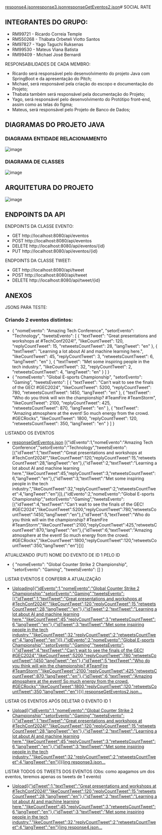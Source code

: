 [response4.json](https://github.com/RickMaverick/apiSocialRate_v2/files/14964408/response4.json)[response3.json](https://github.com/RickMaverick/apiSocialRate_v2/files/14964292/response3.json)[responseGetEventos2.json](https://github.com/RickMaverick/apiSocialRate_v2/files/14964275/responseGetEventos2.json)# SOCIAL RATE

## INTEGRANTES DO GRUPO:

- RM99721 - Ricardo Correia Temple
- RM550268 - Thábata Orbeteli Viotto Santos 
- RM97827 - Yago Taguchi Ruksenas
- RM99530 - Mateus Viana Batista
- RM99409 - Michael José Bernardi

RESPONSABILIDADES DE CADA MEMBRO:
- Ricardo será responsável pelo desenvolvimento do projeto Java com SpringBoot e da apresentação do Pitch;
- Michael, será responsável pela criação do escopo e documentação do Projeto;
- Thabata também será responsável pela documentação do Projeto;
- Yago, será responsável pelo desenvolvimento do Protótipo front-end, assim como as telas do figma;
- Mateus, será responsável pelo Projeto de Banco de Dados;

## DIAGRAMAS DO PROJETO JAVA
### DIAGRAMA ENTIDADE RELACIONAMENTO
![image](https://github.com/RickMaverick/apiSocialRate_v2/assets/122487111/3fd5fd08-9a74-40ca-abfd-a70931a069f3)

### DIAGRAMA DE CLASSES
![image](https://github.com/RickMaverick/apiSocialRate_v2/assets/122487111/ca3d4661-75e0-495f-835c-7afa76877e88)

## ARQUITETURA DO PROJETO
![image](https://github.com/RickMaverick/apiSocialRate_v2/assets/122487111/c06ea351-7e33-489c-b488-f1e2f6b495dc)

## ENDPOINTS DA API
ENDPOINTS DA CLASSE EVENTO:
- GET http://localhost:8080/api/eventos
- POST http://localhost:8080/api/eventos
- DELETE http://localhost:8080/api/eventos/{id}
- PUT http://localhost:8080/api/eventos/{id}

ENDPOINTS DA CLASSE TWEET:
- GET http://localhost:8080/api/tweet
- POST http://localhost:8080/api/tweet
- DELETE http://localhost:8080/api/tweet/{id} 

## ANEXOS
JSONS PARA TESTE:
### Criando 2 eventos distintos:

- {
  "nomeEvento": "Amazing Tech Conference",
  "setorEvento": "Technology",
  "tweetsEvento": [
    {
      "textTweet": "Great presentations and workshops at #TechConf2024!",
      "likeCountTweet": 120,
      "replyCountTweet": 15,
      "retweetsCountTweet": 28,
      "langTweet": "en"
    },
    {
      "textTweet": "Learning a lot about AI and machine learning here.",
      "likeCountTweet": 45,
      "replyCountTweet": 3,
      "retweetsCountTweet": 6,
      "langTweet": "en"
    },
    {
      "textTweet": "Met some inspiring people in the tech industry.",
      "likeCountTweet": 32,
      "replyCountTweet": 2,
      "retweetsCountTweet": 4,
      "langTweet": "en"
    }
  ]
}
- {
  "nomeEvento": "Global E-sports Championship",
  "setorEvento": "Gaming",
  "tweetsEvento": [
    {
      "textTweet": "Can't wait to see the finals of the GEC! #GEC2024",
      "likeCountTweet": 5200,
      "replyCountTweet": 780,
      "retweetsCountTweet": 1450,
      "langTweet": "en"
    },
    {
      "textTweet": "Who do you think will win the championship? #TeamFire  #TeamStorm",
      "likeCountTweet": 2100,
      "replyCountTweet": 425,
      "retweetsCountTweet": 870,
      "langTweet": "en"
    },
    {
      "textTweet": "Amazing atmosphere at the event! So much energy from the crowd. #GECRocks",
      "likeCountTweet": 1800,
      "replyCountTweet": 120,
      "retweetsCountTweet": 350,
      "langTweet": "en"
    }
  ]
}

LISTANDO OS EVENTOS
- [responseGetEventos.json](https://github.com/RickMaverick/apiSocialRate_v2/files/14964211/responseGetEventos.json)
[{"idEvento":1,"nomeEvento":"Amazing Tech Conference","setorEvento":"Technology","tweetsEvento":[{"idTweet":1,"textTweet":"Great presentations and workshops at #TechConf2024!","likeCountTweet":120,"replyCountTweet":15,"retweetsCountTweet":28,"langTweet":"en"},{"idTweet":2,"textTweet":"Learning a lot about AI and machine learning here.","likeCountTweet":45,"replyCountTweet":3,"retweetsCountTweet":6,"langTweet":"en"},{"idTweet":3,"textTweet":"Met some inspiring people in the tech industry.","likeCountTweet":32,"replyCountTweet":2,"retweetsCountTweet":4,"langTweet":"en"}]},{"idEvento":2,"nomeEvento":"Global E-sports Championship","setorEvento":"Gaming","tweetsEvento":[{"idTweet":4,"textTweet":"Can't wait to see the finals of the GEC! #GEC2024","likeCountTweet":5200,"replyCountTweet":780,"retweetsCountTweet":1450,"langTweet":"en"},{"idTweet":5,"textTweet":"Who do you think will win the championship? #TeamFire  #TeamStorm","likeCountTweet":2100,"replyCountTweet":425,"retweetsCountTweet":870,"langTweet":"en"},{"idTweet":6,"textTweet":"Amazing atmosphere at the event! So much energy from the crowd. #GECRocks","likeCountTweet":1800,"replyCountTweet":120,"retweetsCountTweet":350,"langTweet":"en"}]}]

ATUALIZANDO (PUT) NOME DO EVENTO DE ID 1 PELO ID
- {
  "nomeEvento": "Global Counter Strike 2 Championship",
  "setorEvento": "Gaming",
  "tweetsEvento": []
}

LISTAR EVENTOS E CONFERIR A ATUALIZAÇÃO
- [Uploading[{"idEvento":1,"nomeEvento":"Global Counter Strike 2 Championship","setorEvento":"Gaming","tweetsEvento":[{"idTweet":1,"textTweet":"Great presentations and workshops at #TechConf2024!","likeCountTweet":120,"replyCountTweet":15,"retweetsCountTweet":28,"langTweet":"en"},{"idTweet":2,"textTweet":"Learning a lot about AI and machine learning here.","likeCountTweet":45,"replyCountTweet":3,"retweetsCountTweet":6,"langTweet":"en"},{"idTweet":3,"textTweet":"Met some inspiring people in the tech industry.","likeCountTweet":32,"replyCountTweet":2,"retweetsCountTweet":4,"langTweet":"en"}]},{"idEvento":2,"nomeEvento":"Global E-sports Championship","setorEvento":"Gaming","tweetsEvento":[{"idTweet":4,"textTweet":"Can't wait to see the finals of the GEC! #GEC2024","likeCountTweet":5200,"replyCountTweet":780,"retweetsCountTweet":1450,"langTweet":"en"},{"idTweet":5,"textTweet":"Who do you think will win the championship? #TeamFire  #TeamStorm","likeCountTweet":2100,"replyCountTweet":425,"retweetsCountTweet":870,"langTweet":"en"},{"idTweet":6,"textTweet":"Amazing atmosphere at the event! So much energy from the crowd. #GECRocks","likeCountTweet":1800,"replyCountTweet":120,"retweetsCountTweet":350,"langTweet":"en"}]}] responseGetEventos2.json…]()

LISTAR OS EVENTOS APÓS DELETAR O EVENTO ID 1
- [Upload[{"idEvento":1,"nomeEvento":"Global Counter Strike 2 Championship","setorEvento":"Gaming","tweetsEvento":[{"idTweet":1,"textTweet":"Great presentations and workshops at #TechConf2024!","likeCountTweet":120,"replyCountTweet":15,"retweetsCountTweet":28,"langTweet":"en"},{"idTweet":2,"textTweet":"Learning a lot about AI and machine learning here.","likeCountTweet":45,"replyCountTweet":3,"retweetsCountTweet":6,"langTweet":"en"},{"idTweet":3,"textTweet":"Met some inspiring people in the tech industry.","likeCountTweet":32,"replyCountTweet":2,"retweetsCountTweet":4,"langTweet":"en"}]}]ing response3.json…]()

LISTAR TODOS OS TWEETS DOS EVENTOS (Obs: como apagamos um dos eventos, teremos apenas os tweets de 1 evento)
- [Upload[{"idTweet":1,"textTweet":"Great presentations and workshops at #TechConf2024!","likeCountTweet":120,"replyCountTweet":15,"retweetsCountTweet":28,"langTweet":"en"},{"idTweet":2,"textTweet":"Learning a lot about AI and machine learning here.","likeCountTweet":45,"replyCountTweet":3,"retweetsCountTweet":6,"langTweet":"en"},{"idTweet":3,"textTweet":"Met some inspiring people in the tech industry.","likeCountTweet":32,"replyCountTweet":2,"retweetsCountTweet":4,"langTweet":"en"}]ing response4.json…]()
